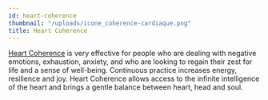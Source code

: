 ```yaml
---
id: heart-coherence
thumbnail: "/uploads/icone_coherence-cardiaque.png"
title: Heart Coherence
---
```


[Heart Coherence](/en/services/heart-coherence/) is very effective for people who are dealing with negative emotions, exhaustion, anxiety, and who are looking to regain their zest for life and a sense of well-being. Continuous practice increases energy, resilience and joy. Heart Coherence allows access to the infinite intelligence of the heart and brings a gentle balance between heart, head and soul.
